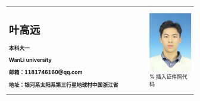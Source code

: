 <table border="0">
  <tr>
    <td width="75%">
      <h1>叶高远</h1>
      <p><b>本科大一</b></p>
      <p><b>WanLi university</b></p>
      <p><b>邮箱：1181746160@qq.com</b></p>
      <p><b>地址：银河系太阳系第三行星地球村中国浙江省</b></p>
    </td>
    <td width="25%">
      <img src="/Gyeee.jpg" width="100%">      % 插入证件照代码
    </td>
  </tr>
</table>
